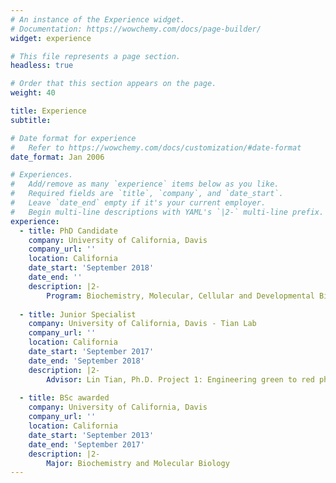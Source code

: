 ```yaml
---
# An instance of the Experience widget.
# Documentation: https://wowchemy.com/docs/page-builder/
widget: experience

# This file represents a page section.
headless: true

# Order that this section appears on the page.
weight: 40

title: Experience
subtitle:

# Date format for experience
#   Refer to https://wowchemy.com/docs/customization/#date-format
date_format: Jan 2006

# Experiences.
#   Add/remove as many `experience` items below as you like.
#   Required fields are `title`, `company`, and `date_start`.
#   Leave `date_end` empty if it's your current employer.
#   Begin multi-line descriptions with YAML's `|2-` multi-line prefix.
experience:
  - title: PhD Candidate
    company: University of California, Davis
    company_url: ''
    location: California
    date_start: 'September 2018'
    date_end: ''
    description: |2-
        Program: Biochemistry, Molecular, Cellular and Developmental Biology. Thesis advisor: Lin Tian, Ph.D. Potential dissertation title: Development of high affinity serotonin sensor for in vivo imaging and pharmacological applications.
        
  - title: Junior Specialist
    company: University of California, Davis - Tian Lab
    company_url: ''
    location: California
    date_start: 'September 2017'
    date_end: 'September 2018'
    description: |2-
        Advisor: Lin Tian, Ph.D. Project 1: Engineering green to red photo-convertible genetically encoded glutamate sensor. Project 2: Directed evolution of a selective and sensitive serotonin biosensor via machine learning
    
  - title: BSc awarded
    company: University of California, Davis
    company_url: ''
    location: California
    date_start: 'September 2013'
    date_end: 'September 2017'
    description: |2-
        Major: Biochemistry and Molecular Biology
---
```


